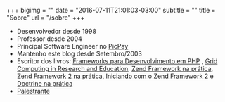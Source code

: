 +++
bigimg = ""
date = "2016-07-11T21:01:03-03:00"
subtitle = ""
title = "Sobre"
url = "/sobre"
+++

* Desenvolvedor desde 1998
* Professor desde 2004
* Principal Software Engineer no [PicPay](https://picpay.com)
* Mantenho este blog desde Setembro/2003
* Escritor dos livros: [Frameworks para Desenvolvimento em PHP](http://www.novateceditora.com.br/livros/frameworks/) , [Grid Computing in Research and Education](http://www.redbooks.ibm.com/abstracts/sg246649.html), [Zend Framework na prática](http://www.zfnapratica.com.br/), [Zend Framework 2 na prática](https://leanpub.com/zend-framework2-na-pratica), [Iniciando com o Zend Framework 2](https://leanpub.com/iniciando-zf2) e [Doctrine na prática](http://leanpub.com/doctrine-na-pratica)
* [Palestrante](/palestras)
